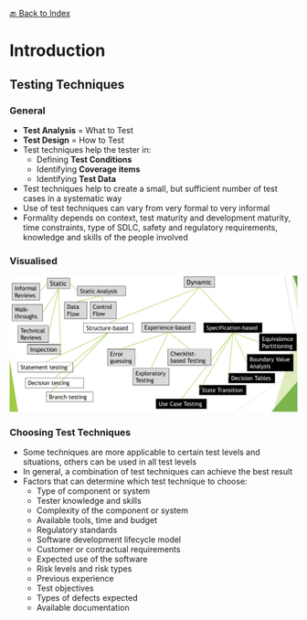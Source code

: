 [🔙 Back to Index](../index.md)

# Introduction
## Testing Techniques

### General
* **Test Analysis** = What to Test
* **Test Design** = How to Test
* Test techniques help the tester in:
  * Defining **Test Conditions**
  * Identifying **Coverage items**
  * Identifying **Test Data**
* Test techniques help to create a small, but sufficient number of test cases in a systematic way
* Use of test techniques can vary from very formal to very informal
* Formality depends on context, test maturity and development maturity, time constraints, type of SDLC, safety and regulatory requirements, knowledge and skills of the people involved

### Visualised
![image1.png](assets/image1.png)

### Choosing Test Techniques
* Some techniques are more applicable to certain test levels and situations, others can be used in all test levels
* In general, a combination of test techniques can achieve the best result
* Factors that can determine which test technique to choose:
  * Type of component or system 
  * Tester knowledge and skills
  * Complexity of the component or system 
  * Available tools, time and budget
  * Regulatory standards 
  * Software development lifecycle model
  * Customer or contractual requirements 
  * Expected use of the software
  * Risk levels and risk types 
  * Previous experience
  * Test objectives 
  * Types of defects expected
  * Available documentation





